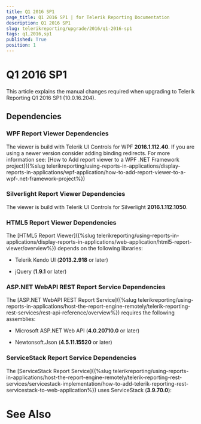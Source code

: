 ```yaml
---
title: Q1 2016 SP1
page_title: Q1 2016 SP1 | for Telerik Reporting Documentation
description: Q1 2016 SP1
slug: telerikreporting/upgrade/2016/q1-2016-sp1
tags: q1,2016,sp1
published: True
position: 1
---
```


# Q1 2016 SP1



This article explains the manual changes required when upgrading to Telerik Reporting Q1 2016 SP1 (10.0.16.204).

## Dependencies

### WPF Report Viewer Dependencies

The viewer is build with Telerik UI Controls for WPF __2016.1.112.40__. If you are using a newer version consider adding binding redirects. For more information see:                 [How to Add report viewer to a WPF .NET Framework project]({%slug telerikreporting/using-reports-in-applications/display-reports-in-applications/wpf-application/how-to-add-report-viewer-to-a-wpf-.net-framework-project%})

### Silverlight Report Viewer Dependencies

The viewer is build with Telerik UI Controls for Silverlight __2016.1.112.1050__.               

### HTML5 Report Viewer Dependencies

The [HTML5 Report Viewer]({%slug telerikreporting/using-reports-in-applications/display-reports-in-applications/web-application/html5-report-viewer/overview%}) depends on the following libraries:               

* Telerik Kendo UI (__2013.2.918__ or later)                   

* jQuery (__1.9.1__ or later)                   

### ASP.NET WebAPI REST Report Service Dependencies

The [ASP.NET WebAPI REST Report Service]({%slug telerikreporting/using-reports-in-applications/host-the-report-engine-remotely/telerik-reporting-rest-services/rest-api-reference/overview%}) requires the following assemblies:               

* Microsoft ASP.NET Web API (__4.0.20710.0__ or later)                   

* Newtonsoft.Json (__4.5.11.15520__ or later)                   

### ServiceStack Report Service Dependencies

The [ServiceStack Report Service]({%slug telerikreporting/using-reports-in-applications/host-the-report-engine-remotely/telerik-reporting-rest-services/servicestack-implementation/how-to-add-telerik-reporting-rest-servicestack-to-web-application%}) uses                 ServiceStack (__3.9.70.0__):               

# See Also

